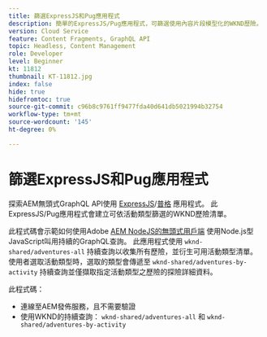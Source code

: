 ```yaml
---
title: 篩選ExpressJS和Pug應用程式
description: 簡單的ExpressJS/Pug應用程式，可篩選使用內容片段模型化的WKND歷險。
version: Cloud Service
feature: Content Fragments, GraphQL API
topic: Headless, Content Management
role: Developer
level: Beginner
kt: 11812
thumbnail: KT-11812.jpg
index: false
hide: true
hidefromtoc: true
source-git-commit: c96b8c9761ff9477fda40d641db5021994b32754
workflow-type: tm+mt
source-wordcount: '145'
ht-degree: 0%

---
```



# 篩選ExpressJS和Pug應用程式

探索AEM無頭式GraphQL API使用 [ExpressJS](https://expressjs.com/)/[普格](https://pugjs.org/) 應用程式。 此ExpressJS/Pug應用程式會建立可依活動類型篩選的WKND歷險清單。

此程式碼會示範如何使用Adobe [AEM NodeJS的無頭式用戶端](https://github.com/adobe/aem-headless-client-nodejs#aem-headless-client-for-nodejs) 使用Node.js型JavaScript叫用持續的GraphQL查詢。 此應用程式使用 `wknd-shared/adventures-all` 持續查詢以收集所有歷險，並衍生可用活動類型清單。 使用者選取活動類型時，選取的類型會傳遞至 `wknd-shared/adventures-by-activity` 持續查詢並僅擷取指定活動類型之歷險的探險詳細資料。

此程式碼：

+ 連線至AEM發佈服務，且不需要驗證
+ 使用WKND的持續查詢： `wknd-shared/adventures-all` 和 `wknd-shared/adventures-by-activity`
